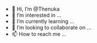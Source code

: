 - 👋 Hi, I’m @Thenuka
- 👀 I’m interested in ...
- 🌱 I’m currently learning ...
- 💞️ I’m looking to collaborate on ...
- 📫 How to reach me ...

<!---
Thenukav/Thenukav is a ✨ special ✨ repository because its `README.md` (this file) appears on your GitHub profile.
You can click the Preview link to take a look at your changes.
--->
